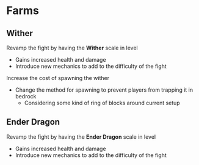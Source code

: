 # Farms

## Wither

Revamp the fight by having the **Wither** scale in level

- Gains increased health and damage
- Introduce new mechanics to add to the difficulty of the fight

Increase the cost of spawning the wither

- Change the method for spawning to prevent players from trapping it in bedrock
	- Considering some kind of ring of blocks around current setup


## Ender Dragon

Revamp the fight by having the **Ender Dragon** scale in level

- Gains increased health and damage
- Introduce new mechanics to add to the difficulty of the fight